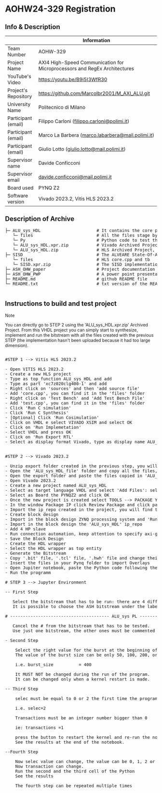 # AOHW24-329 Registration
## Info & Description

|                         | Information   |
| -------------           | ------------- |
| Team Number             | AOHW-329      |
| Project Name            | AXI4 High-Speed Communication for Microprocessors and RegEx Architectures |
| YouTube's Video         | https://youtu.be/B9i5I3WfR30 |
| Project's Repository    | https://github.com/Marcolbr2001/M_AXI_ALU.git    |
| University Name         | Politecnico di Milano      |
| Participant (email)     | Filippo Carloni (filippo.carloni@polimi.it)      |
| Participant (email)     | Marco La Barbera (marco.labarbera@mail.polimi.it)      |
| Participant (email)     | Giulio Lotto (giulio.lotto@mail.polimi.it)      |
| Supervisor name         | Davide Conficconi      |
| Supervisor email        | davide.conficconi@mail.polimi.it |
| Board used              | PYNQ Z2 |
| Software version        | Vivado 2023.2, Vitis HLS 2023.2 |

## Description of Archive

<pre>
├─ ALU_sys_HDL                      # It contains the core project
   └─ files                         # All the files stage by stage that had been used to build the entire project
   └─ Py                            # Python code to test the Hardware
   └─ ALU_sys_HDL.xpr.zip           # Vivado Archived Project, it has the block design already implemented (synthesis, implementation and bitstream has to be done)
   └─ ALU_sys_HDL.zip               # HLS Archived Project, it has the HLS generated file before our VHDL insertion
├─ SISD                             # The ALVEARE State-Of-Art communication protocol
   └─ files                         # HLS core.cpp and tb
   └─ SISD.xpr.zip                  # The SISD implementation
├─ ASH_OHW_paper                    # Project documentation 
├─ ASH_OHW_PWP                      # A power point presentation of the project
├─ README.md                        # github README file
└─ README.txt                       # txt version of the README

</pre>

## Instructions to build and test project
   
> [!NOTE]
> You can directly go to STEP 2 using the 'ALU_sys_HDL.xpr.zip' Archived Project. From this VHDL project you can simply start to synthesize, implement and run the bitstream with all the files created with the previous STEP (the implementation hasn't been uploaded because it had too large dimension). 

<pre>
   
#STEP 1 --> Vitis HLS 2023.2
   
- Open VITIS HLS 2023.2
- Create a new HLS project
- Type as top_function ALU_sys_HDL and add
- Type as part 'xc7z020clg400-1' and add
- Right click on 'sources' and then 'add source file'
- Add 'core.cpp', you can find it in the 'files' folder
- Right click on 'Test Bench' and 'Add Test Bench File'
- Add 'test.cpp', you can find it in the 'files' folder
- Click 'Run C simulation'
- Click 'Run C Synthesis'
- [Optional] Click 'Run Cosimulation'
- Click on VHDL e select VIVADO XSIM and select OK
- Click on 'Run Implemetation'
- Select VHDL and press OK
- Click on 'Run Export RTL'
- Select as display format Vivado, type as display name ALU_sys_HDL and click OK

   
#STEP 2 --> Vivado 2023.2
   
- Unzip export folder created in the previous step, you will find the same folder already implemented in the 'files' folder, named 'HLS_generated'
- Open the 'ALU_sys_HDL_file' folder and copy all the files, you can find it in the 'files' folder
- Open the export folder and paste the files copied in 'ALU_sys_HDL_file', it will also replace some HLS generated VHDL files
- Open Vivado 2023.2
- Create a new project named ALU_sys_HDL
- Select as target language VHDL and select 'Add Files': select all the files that are in the 'export' folder, where you copy paste also our CHDL code, and click OK
- Select as Board the PYNQZ2 and click OK
- Once the new project is created select TOOLS --> PACKAGE YOUR CURRENT PROJECT --> CLICK NEXT --> SELECT THE LOCATION WHERE TO SAVE THE ip_repo
- In the window Package IP click Review Package and click package IP
- Import the ip_repo created in the project, you will find the same folder already implemented in the 'files' folder, named 'ip_repo' 
- Create block design
- Import in the block design ZYNQ processing system and 'Run Block Automation'
- Import in the block design the 'ALU_sys_HDL' ip_repo
- Add 4 HP slave
- Run connection automation, keep attention to specify axi-gmem_0, axi-gmem_1, axi-gmem_2 and axi-gmem_3 for HP slaves 1, 2 and 3
- Save the Block Design
- Create the HDL wrapper
- Select the HDL wrapper as top entity
- Generate the Bitstream
- Copy '.bit' file, '.tcl' file, '.hwh' file and change their names in 'ALU_sys_HDL_400.bit', 'ALU_sys_HDL_400.tcl' , 'ALU_sys_HDL_400.hwh' and copy them
- Insert the files in your Pynq folder to import Overlays
- Open Jupiter notebook, paste the Python code following the cell order
- Run the programm

# STEP 3 --> Jupyter Environment
   
-- First Step
   
   Select the bitstream that has to be run: there are 4 different bitstreams that can be run.
   It is possible to choose the ASH bitstream under the label:
   
# --------------------------------------- ALU_sys PL ------------------------------------------------ #

   Cancel the # from the bitstream that has to be tested.
   Use just one bitstream, the other ones must be commented on. 

- Second Step

	Select the right value for the burst at the beginning of the program depending on the bitstream used.
	The value of the burst size can be only 50, 100, 200, or 400.

	i.e. burst_size          = 400

	It MUST NOT be changed during the run of the program. 
	It can be changed only when a kernel restart is made. 

-- Third Step
	
	selec must be equal to 0 or 2 the first time the program runs.

	i.e. selec=2
	
	Transactions must be an integer number bigger than 0 

	ie: transactions =1

	press the button to restart the kernel and re-run the notebook.
	See the results at the end of the notebook.
   
--Fourth Step

	Now selec value can change, the value can be 0, 1, 2 or Others.
	Now transaction can change.
	Run the second and the third cell of the Python
	See the results

	The fourth step can be repeated multiple times
</pre>
